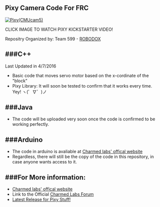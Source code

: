 ## Pixy Camera Code For FRC

[![Pixy(CMUcam5)](http://charmedlabs.com/default/wp-content/uploads/2013/08/Image-301.jpg)](https://youtu.be/J8sl3nMlYxM)

CLICK IMAGE TO WATCH PIXY KICKSTARTER VIDEO!

Repositry Organized by: Team 599 - [ROBODOX](http://therobodox.org/)

###C++
---
Last Updated in 4/7/2016

- Basic code that moves servo motor based on the x-cordinate of the "block"
- Pixy Library: It will soon be tested to confirm that it works every time. Yey! ヽ(゜∇゜)ノ

###Java
---
- The code will be uploaded very soon once the code is confirmed to be working perfectly.

###Arduino
---
- The code in arduino is avaliable at [Charmed labs' offical website](http://charmedlabs.com/default/pixy-cmucam5/)
- Regardless, there will still be the copy of the code in this repository, in case anyone wants access to it.

###For More information:
---

- [Charmed labs' offical website](http://cmucam.org/projects/cmucam5/wiki/Latest_release)
- Link to the Official [Charmed Labs Forum](http://cmucam.org/projects/cmucam5/wiki)
- [Latest Release for Pixy Stuff!](http://cmucam.org/projects/cmucam5/wiki/Latest_release)
